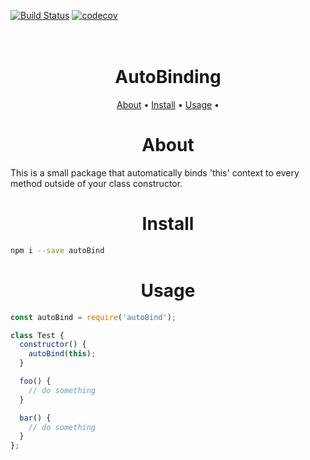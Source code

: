 [![Build Status](https://travis-ci.com/BalenD/AutoBinder.svg?branch=master)](https://travis-ci.com/BalenD/AutoBinder)
[![codecov](https://codecov.io/gh/BalenD/AutoBinder/branch/master/graph/badge.svg)](https://codecov.io/gh/BalenD/AutoBinder)

<h1 align="center">
  <br>
  AutoBinding
  <br>
</h1>

<p align="center">
  <a href="#about">About</a> •
  <a href="#install">Install</a> •
  <a href="#usage">Usage</a> •
</p>

<h1 align="center" id="#about">About</h1>
This is a small package that automatically binds 'this' context to every method outside of your class constructor.
<h1 align="center" id="#install">Install</h1>

```bash
npm i --save autoBind
```

<h1 align="center" id="#usage">Usage</h1>

```javascript
const autoBind = require('autoBind');

class Test {
  constructor() {
    autoBind(this);
  }

  foo() {
    // do something
  }

  bar() {
    // do something
  }
};
```
